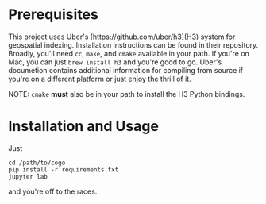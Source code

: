 # Prerequisites

This project uses Uber's [https://github.com/uber/h3](H3) system for geospatial indexing. Installation instructions can be found in their repository. Broadly, you'll need `cc`, `make`, and `cmake` available in your path. If you're on Mac, you can just `brew install h3` and you're good to go. Uber's documetion contains additional information for compiling from source if you're on a different platform or just enjoy the thrill of it.

NOTE: `cmake` **must** also be in your path to install the H3 Python bindings.

# Installation and Usage

Just
```
cd /path/to/cogo
pip install -r requirements.txt
jupyter lab
```
and you're off to the races.
